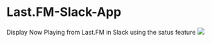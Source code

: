 # Last.FM-Slack-App
Display Now Playing from Last.FM in Slack using the satus feature
![](http://i.imgur.com/6TwwN0M.png)
